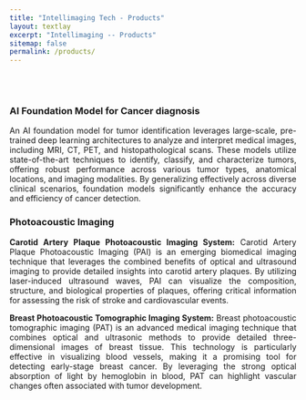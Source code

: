 ```yaml
---
title: "Intellimaging Tech - Products"
layout: textlay
excerpt: "Intellimaging -- Products"
sitemap: false
permalink: /products/
---
```


<br/>
<br/>
<!--# products-->

<h3>AI Foundation Model for Cancer diagnosis</h3>
<p style="text-align: justify;">An AI foundation model for tumor identification leverages large-scale, pre-trained deep learning architectures to analyze and interpret medical images, including MRI, CT, PET, and histopathological scans. These models utilize state-of-the-art techniques to identify, classify, and characterize tumors, offering robust performance across various tumor types, anatomical locations, and imaging modalities. By generalizing effectively across diverse clinical scenarios, foundation models significantly enhance the accuracy and efficiency of cancer detection.</p>

<h3>Photoacoustic Imaging</h3>
<p style="text-align: justify;"><b>Carotid Artery Plaque Photoacoustic Imaging System:</b> Carotid Artery Plaque Photoacoustic Imaging (PAI) is an emerging biomedical imaging technique that leverages the combined benefits of optical and ultrasound imaging to provide detailed insights into carotid artery plaques. By utilizing laser-induced ultrasound waves, PAI can visualize the composition, structure, and biological properties of plaques, offering critical information for assessing the risk of stroke and cardiovascular events.</p>

<p style="text-align: justify;"><b>Breast Photoacoustic Tomographic Imaging System:</b> Breast photoacoustic tomographic imaging (PAT) is an advanced medical imaging technique that combines optical and ultrasonic methods to provide detailed three-dimensional images of breast tissue. This technology is particularly effective in visualizing blood vessels, making it a promising tool for detecting early-stage breast cancer. By leveraging the strong optical absorption of light by hemoglobin in blood, PAT can highlight vascular changes often associated with tumor development.</p>




